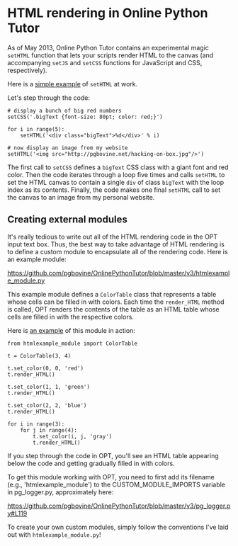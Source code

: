 # HTML rendering in Online Python Tutor

As of May 2013, Online Python Tutor contains an experimental magic
`setHTML` function that lets your scripts render HTML to the canvas (and
accompanying `setJS` and `setCSS` functions for JavaScript and CSS,
respectively).

Here is a
<a href="http://pythontutor.com/visualize.html#code=%23+display+a+bunch+of+big+red+numbers%0AsetCSS('.bigText+%7Bfont-size%3A+80pt%3B+color%3A+red%3B%7D')%0A%0Afor+i+in+range(5)%3A%0A++++setHTML('%3Cdiv+class%3D%22bigText%22%3E%25d%3C/div%3E'+%25+i)%0A%0A%23+now+display+an+image+from+my+website%0AsetHTML('%3Cimg+src%3D%22http%3A//pgbovine.net/hacking-on-box.jpg%22/%3E')%0A&mode=display&cumulative=false&heapPrimitives=false&drawParentPointers=false&textReferences=false&showOnlyOutputs=false&py=2&curInstr=0">simple example</a>
of `setHTML` at work.

Let's step through the code:


    # display a bunch of big red numbers
    setCSS('.bigText {font-size: 80pt; color: red;}')

    for i in range(5):
        setHTML('<div class="bigText">%d</div>' % i)

    # now display an image from my website
    setHTML('<img src="http://pgbovine.net/hacking-on-box.jpg"/>')


The first call to `setCSS` defines a `bigText` CSS class with a giant font and red color.
Then the code iterates through a loop five times and calls `setHTML` to set the HTML canvas
to contain a single `div` of class `bigText` with the loop index as its contents. Finally,
the code makes one final `setHTML` call to set the canvas to an image from my personal website.


## Creating external modules

It's really tedious to write out all of the HTML rendering code in the OPT input text box.
Thus, the best way to take advantage of HTML rendering is to define a custom
module to encapsulate all of the rendering code. Here is an example module:

https://github.com/pgbovine/OnlinePythonTutor/blob/master/v3/htmlexample_module.py

This example module defines a `ColorTable` class that represents a table whose cells
can be filled in with colors. Each time the `render_HTML` method is called, OPT
renders the contents of the table as an HTML table whose cells are filled in with
the respective colors.

Here is
<a href="http://pythontutor.com/visualize.html#code=from+htmlexample_module+import+ColorTable%0A%0At+%3D+ColorTable(3,+4)%0A%0At.set_color(0,+0,+'red')%0At.render_HTML()%0A%0At.set_color(1,+1,+'green')%0At.render_HTML()%0A%0At.set_color(2,+2,+'blue')%0At.render_HTML()%0A%0Afor+i+in+range(3)%3A%0A++++for+j+in+range(4)%3A%0A++++++++t.set_color(i,+j,+'gray')%0A++++++++t.render_HTML()&mode=display&cumulative=false&heapPrimitives=false&drawParentPointers=false&textReferences=false&showOnlyOutputs=false&py=2&curInstr=0">an example</a>
of this module in action:

    from htmlexample_module import ColorTable

    t = ColorTable(3, 4)

    t.set_color(0, 0, 'red')
    t.render_HTML()

    t.set_color(1, 1, 'green')
    t.render_HTML()

    t.set_color(2, 2, 'blue')
    t.render_HTML()

    for i in range(3):
        for j in range(4):
            t.set_color(i, j, 'gray')
            t.render_HTML()

If you step through the code in OPT, you'll see an HTML table appearing below the code
and getting gradually filled in with colors.

To get this module working with OPT, you need to first add its filename
(e.g., 'htmlexample_module') to the CUSTOM_MODULE_IMPORTS variable in pg_logger.py, approximately here:

https://github.com/pgbovine/OnlinePythonTutor/blob/master/v3/pg_logger.py#L119

To create your own custom modules, simply follow the conventions I've laid out with `htmlexample_module.py`!
